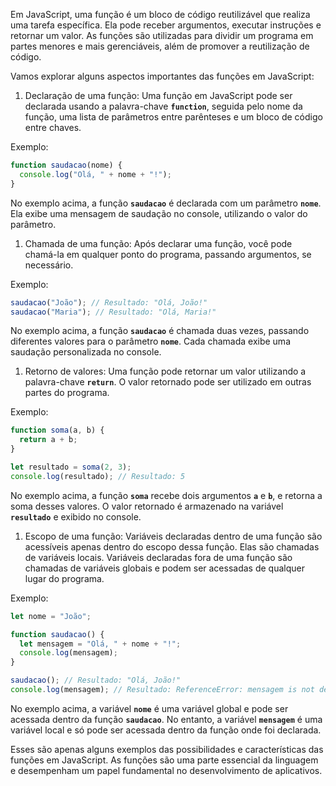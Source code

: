 Em JavaScript, uma função é um bloco de código reutilizável que realiza uma tarefa específica. Ela pode receber argumentos, executar instruções e retornar um valor. As funções são utilizadas para dividir um programa em partes menores e mais gerenciáveis, além de promover a reutilização de código.

Vamos explorar alguns aspectos importantes das funções em JavaScript:

1. Declaração de uma função:
Uma função em JavaScript pode ser declarada usando a palavra-chave **`function`**, seguida pelo nome da função, uma lista de parâmetros entre parênteses e um bloco de código entre chaves.

Exemplo:

```javascript
function saudacao(nome) {
  console.log("Olá, " + nome + "!");
}
```

No exemplo acima, a função **`saudacao`** é declarada com um parâmetro **`nome`**. Ela exibe uma mensagem de saudação no console, utilizando o valor do parâmetro.

1. Chamada de uma função:
Após declarar uma função, você pode chamá-la em qualquer ponto do programa, passando argumentos, se necessário.

Exemplo:

```javascript
saudacao("João"); // Resultado: "Olá, João!"
saudacao("Maria"); // Resultado: "Olá, Maria!"
```

No exemplo acima, a função **`saudacao`** é chamada duas vezes, passando diferentes valores para o parâmetro **`nome`**. Cada chamada exibe uma saudação personalizada no console.

1. Retorno de valores:
Uma função pode retornar um valor utilizando a palavra-chave **`return`**. O valor retornado pode ser utilizado em outras partes do programa.

Exemplo:

```javascript
function soma(a, b) {
  return a + b;
}

let resultado = soma(2, 3);
console.log(resultado); // Resultado: 5
```

No exemplo acima, a função **`soma`** recebe dois argumentos **`a`** e **`b`**, e retorna a soma desses valores. O valor retornado é armazenado na variável **`resultado`** e exibido no console.

1. Escopo de uma função:
Variáveis declaradas dentro de uma função são acessíveis apenas dentro do escopo dessa função. Elas são chamadas de variáveis locais. Variáveis declaradas fora de uma função são chamadas de variáveis globais e podem ser acessadas de qualquer lugar do programa.

Exemplo:

```javascript
let nome = "João";

function saudacao() {
  let mensagem = "Olá, " + nome + "!";
  console.log(mensagem);
}

saudacao(); // Resultado: "Olá, João!"
console.log(mensagem); // Resultado: ReferenceError: mensagem is not defined
```

No exemplo acima, a variável **`nome`** é uma variável global e pode ser acessada dentro da função **`saudacao`**. No entanto, a variável **`mensagem`** é uma variável local e só pode ser acessada dentro da função onde foi declarada.

Esses são apenas alguns exemplos das possibilidades e características das funções em JavaScript. As funções são uma parte essencial da linguagem e desempenham um papel fundamental no desenvolvimento de aplicativos.